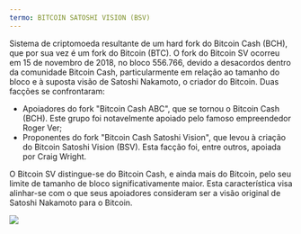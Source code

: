 ```yaml
---
termo: BITCOIN SATOSHI VISION (BSV)
---
```


Sistema de criptomoeda resultante de um hard fork do Bitcoin Cash (BCH), que por sua vez é um fork do Bitcoin (BTC). O fork do Bitcoin SV ocorreu em 15 de novembro de 2018, no bloco 556.766, devido a desacordos dentro da comunidade Bitcoin Cash, particularmente em relação ao tamanho do bloco e à suposta visão de Satoshi Nakamoto, o criador do Bitcoin. Duas facções se confrontaram:
* Apoiadores do fork "Bitcoin Cash ABC", que se tornou o Bitcoin Cash (BCH). Este grupo foi notavelmente apoiado pelo famoso empreendedor Roger Ver;
* Proponentes do fork "Bitcoin Cash Satoshi Vision", que levou à criação do Bitcoin Satoshi Vision (BSV). Esta facção foi, entre outros, apoiada por Craig Wright.

O Bitcoin SV distingue-se do Bitcoin Cash, e ainda mais do Bitcoin, pelo seu limite de tamanho de bloco significativamente maior. Esta característica visa alinhar-se com o que seus apoiadores consideram ser a visão original de Satoshi Nakamoto para o Bitcoin.

![](../../dictionnaire/assets/50.png)